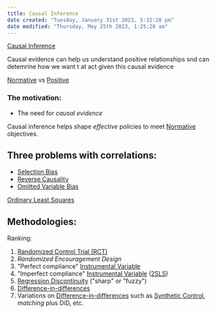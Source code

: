 ```yaml
---
title: Causal Inference
date created: "Tuesday, January 31st 2023, 5:32:28 pm"
date modified: "Thursday, May 25th 2023, 1:25:20 am"
---
```


[Causal Inference](Causal%20Inference.md) 

Causal evidence can help us understand positive relationships snd can detemrine how we want t at act given this causal evidence

[Normative](Normative.md) vs [Positive](Positive.md) 

### The motivation:

* The need for *causal evidence* 

Causal inference helps shape *effective* policies to meet [Normative](Normative.md) objectives.

## Three problems with correlations:

* [Selection Bias](Selection%20Bias.md)
* [Reverse Causality](Reverse%20Causality.md)
* [Omitted Variable Bias](Omitted%20Variable%20Bias.md)

[Ordinary Least Squares](Ordinary%20Least%20Squares.md)

## Methodologies:

Ranking:

1. [Randomized Control Trial (RCT)](Randomized%20Control%20Trial%20%28RCT%29.md)
1. *Randomized Encouragement Design*
1. "Perfect compliance" [Instrumental Variable](Instrumental%20Variable.md)
1. "Imperfect compliance" [Instrumental Variable](Instrumental%20Variable.md) ([2SLS](2SLS.md))
1. [Regression Discontinuity](Regression%20Discontinuity.md) ("sharp" or "fuzzy")
1. [Difference-in-differences](Difference-in-differences.md)
1. Variations on [Difference-in-differences](Difference-in-differences.md) such as [Synthetic Control](Synthetic%20Control.md), *matching* plus DiD, etc.
